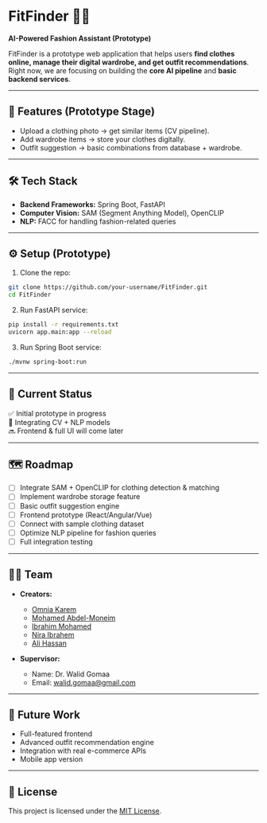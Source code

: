 # FitFinder 👕✨
**AI-Powered Fashion Assistant (Prototype)**

FitFinder is a prototype web application that helps users **find clothes online, manage their digital wardrobe, and get outfit recommendations**.  
Right now, we are focusing on building the **core AI pipeline** and **basic backend services**.

---

## 🚀 Features (Prototype Stage)
- Upload a clothing photo → get similar items (CV pipeline).  
- Add wardrobe items → store your clothes digitally.  
- Outfit suggestion → basic combinations from database + wardrobe.  

---

## 🛠️ Tech Stack
- **Backend Frameworks:** Spring Boot, FastAPI  
- **Computer Vision:** SAM (Segment Anything Model), OpenCLIP  
- **NLP:** FACC for handling fashion-related queries  

---

## ⚙️ Setup (Prototype)
1. Clone the repo:
```bash
git clone https://github.com/your-username/FitFinder.git
cd FitFinder
```

2. Run FastAPI service:
```bash
pip install -r requirements.txt
uvicorn app.main:app --reload
```

3. Run Spring Boot service:
```bash
./mvnw spring-boot:run
```

---

## 📌 Current Status
✅ Initial prototype in progress  
🔄 Integrating CV + NLP models  
🔜 Frontend & full UI will come later  

---

## 🗺️ Roadmap
- [ ] Integrate SAM + OpenCLIP for clothing detection & matching  
- [ ] Implement wardrobe storage feature  
- [ ] Basic outfit suggestion engine  
- [ ] Frontend prototype (React/Angular/Vue)  
- [ ] Connect with sample clothing dataset  
- [ ] Optimize NLP pipeline for fashion queries  
- [ ] Full integration testing  

---

## 👨‍💻 Team
- **Creators:**
  - [Omnia Karem](https://github.com/OmniaKarem)  
  - [Mohamed Abdel-Moneim](https://github.com/MohamedAbdo37)  
  - [Ibrahim Mohamed](https://github.com/zoaa3054)  
  - [Nira Ibrahem](https://github.com/NiraIbrahem)
  - [Ali Hassan](https://github.com/alihassann191)  

- **Supervisor:**  
  - Name: Dr. Walid Gomaa  
  - Email: walid.gomaa@gmail.com 

---

## 🔮 Future Work
- Full-featured frontend  
- Advanced outfit recommendation engine  
- Integration with real e-commerce APIs  
- Mobile app version  

---

## 📜 License
This project is licensed under the [MIT License](LICENSE).

